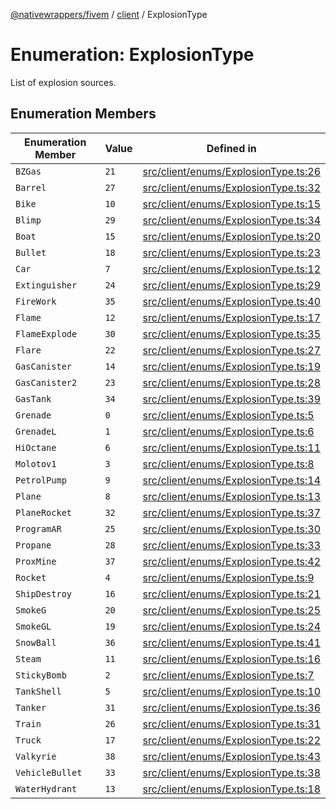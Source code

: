 [@nativewrappers/fivem](../../README.md) / [client](../README.md) / ExplosionType

# Enumeration: ExplosionType

List of explosion sources.

## Enumeration Members

| Enumeration Member | Value | Defined in |
| ------ | ------ | ------ |
| `BZGas` | `21` | [src/client/enums/ExplosionType.ts:26](https://github.com/nativewrappers/fivem/blob/23974f37709c3a4a6a2e52877548e496df556c3f/src/client/enums/ExplosionType.ts#L26) |
| `Barrel` | `27` | [src/client/enums/ExplosionType.ts:32](https://github.com/nativewrappers/fivem/blob/23974f37709c3a4a6a2e52877548e496df556c3f/src/client/enums/ExplosionType.ts#L32) |
| `Bike` | `10` | [src/client/enums/ExplosionType.ts:15](https://github.com/nativewrappers/fivem/blob/23974f37709c3a4a6a2e52877548e496df556c3f/src/client/enums/ExplosionType.ts#L15) |
| `Blimp` | `29` | [src/client/enums/ExplosionType.ts:34](https://github.com/nativewrappers/fivem/blob/23974f37709c3a4a6a2e52877548e496df556c3f/src/client/enums/ExplosionType.ts#L34) |
| `Boat` | `15` | [src/client/enums/ExplosionType.ts:20](https://github.com/nativewrappers/fivem/blob/23974f37709c3a4a6a2e52877548e496df556c3f/src/client/enums/ExplosionType.ts#L20) |
| `Bullet` | `18` | [src/client/enums/ExplosionType.ts:23](https://github.com/nativewrappers/fivem/blob/23974f37709c3a4a6a2e52877548e496df556c3f/src/client/enums/ExplosionType.ts#L23) |
| `Car` | `7` | [src/client/enums/ExplosionType.ts:12](https://github.com/nativewrappers/fivem/blob/23974f37709c3a4a6a2e52877548e496df556c3f/src/client/enums/ExplosionType.ts#L12) |
| `Extinguisher` | `24` | [src/client/enums/ExplosionType.ts:29](https://github.com/nativewrappers/fivem/blob/23974f37709c3a4a6a2e52877548e496df556c3f/src/client/enums/ExplosionType.ts#L29) |
| `FireWork` | `35` | [src/client/enums/ExplosionType.ts:40](https://github.com/nativewrappers/fivem/blob/23974f37709c3a4a6a2e52877548e496df556c3f/src/client/enums/ExplosionType.ts#L40) |
| `Flame` | `12` | [src/client/enums/ExplosionType.ts:17](https://github.com/nativewrappers/fivem/blob/23974f37709c3a4a6a2e52877548e496df556c3f/src/client/enums/ExplosionType.ts#L17) |
| `FlameExplode` | `30` | [src/client/enums/ExplosionType.ts:35](https://github.com/nativewrappers/fivem/blob/23974f37709c3a4a6a2e52877548e496df556c3f/src/client/enums/ExplosionType.ts#L35) |
| `Flare` | `22` | [src/client/enums/ExplosionType.ts:27](https://github.com/nativewrappers/fivem/blob/23974f37709c3a4a6a2e52877548e496df556c3f/src/client/enums/ExplosionType.ts#L27) |
| `GasCanister` | `14` | [src/client/enums/ExplosionType.ts:19](https://github.com/nativewrappers/fivem/blob/23974f37709c3a4a6a2e52877548e496df556c3f/src/client/enums/ExplosionType.ts#L19) |
| `GasCanister2` | `23` | [src/client/enums/ExplosionType.ts:28](https://github.com/nativewrappers/fivem/blob/23974f37709c3a4a6a2e52877548e496df556c3f/src/client/enums/ExplosionType.ts#L28) |
| `GasTank` | `34` | [src/client/enums/ExplosionType.ts:39](https://github.com/nativewrappers/fivem/blob/23974f37709c3a4a6a2e52877548e496df556c3f/src/client/enums/ExplosionType.ts#L39) |
| `Grenade` | `0` | [src/client/enums/ExplosionType.ts:5](https://github.com/nativewrappers/fivem/blob/23974f37709c3a4a6a2e52877548e496df556c3f/src/client/enums/ExplosionType.ts#L5) |
| `GrenadeL` | `1` | [src/client/enums/ExplosionType.ts:6](https://github.com/nativewrappers/fivem/blob/23974f37709c3a4a6a2e52877548e496df556c3f/src/client/enums/ExplosionType.ts#L6) |
| `HiOctane` | `6` | [src/client/enums/ExplosionType.ts:11](https://github.com/nativewrappers/fivem/blob/23974f37709c3a4a6a2e52877548e496df556c3f/src/client/enums/ExplosionType.ts#L11) |
| `Molotov1` | `3` | [src/client/enums/ExplosionType.ts:8](https://github.com/nativewrappers/fivem/blob/23974f37709c3a4a6a2e52877548e496df556c3f/src/client/enums/ExplosionType.ts#L8) |
| `PetrolPump` | `9` | [src/client/enums/ExplosionType.ts:14](https://github.com/nativewrappers/fivem/blob/23974f37709c3a4a6a2e52877548e496df556c3f/src/client/enums/ExplosionType.ts#L14) |
| `Plane` | `8` | [src/client/enums/ExplosionType.ts:13](https://github.com/nativewrappers/fivem/blob/23974f37709c3a4a6a2e52877548e496df556c3f/src/client/enums/ExplosionType.ts#L13) |
| `PlaneRocket` | `32` | [src/client/enums/ExplosionType.ts:37](https://github.com/nativewrappers/fivem/blob/23974f37709c3a4a6a2e52877548e496df556c3f/src/client/enums/ExplosionType.ts#L37) |
| `ProgramAR` | `25` | [src/client/enums/ExplosionType.ts:30](https://github.com/nativewrappers/fivem/blob/23974f37709c3a4a6a2e52877548e496df556c3f/src/client/enums/ExplosionType.ts#L30) |
| `Propane` | `28` | [src/client/enums/ExplosionType.ts:33](https://github.com/nativewrappers/fivem/blob/23974f37709c3a4a6a2e52877548e496df556c3f/src/client/enums/ExplosionType.ts#L33) |
| `ProxMine` | `37` | [src/client/enums/ExplosionType.ts:42](https://github.com/nativewrappers/fivem/blob/23974f37709c3a4a6a2e52877548e496df556c3f/src/client/enums/ExplosionType.ts#L42) |
| `Rocket` | `4` | [src/client/enums/ExplosionType.ts:9](https://github.com/nativewrappers/fivem/blob/23974f37709c3a4a6a2e52877548e496df556c3f/src/client/enums/ExplosionType.ts#L9) |
| `ShipDestroy` | `16` | [src/client/enums/ExplosionType.ts:21](https://github.com/nativewrappers/fivem/blob/23974f37709c3a4a6a2e52877548e496df556c3f/src/client/enums/ExplosionType.ts#L21) |
| `SmokeG` | `20` | [src/client/enums/ExplosionType.ts:25](https://github.com/nativewrappers/fivem/blob/23974f37709c3a4a6a2e52877548e496df556c3f/src/client/enums/ExplosionType.ts#L25) |
| `SmokeGL` | `19` | [src/client/enums/ExplosionType.ts:24](https://github.com/nativewrappers/fivem/blob/23974f37709c3a4a6a2e52877548e496df556c3f/src/client/enums/ExplosionType.ts#L24) |
| `SnowBall` | `36` | [src/client/enums/ExplosionType.ts:41](https://github.com/nativewrappers/fivem/blob/23974f37709c3a4a6a2e52877548e496df556c3f/src/client/enums/ExplosionType.ts#L41) |
| `Steam` | `11` | [src/client/enums/ExplosionType.ts:16](https://github.com/nativewrappers/fivem/blob/23974f37709c3a4a6a2e52877548e496df556c3f/src/client/enums/ExplosionType.ts#L16) |
| `StickyBomb` | `2` | [src/client/enums/ExplosionType.ts:7](https://github.com/nativewrappers/fivem/blob/23974f37709c3a4a6a2e52877548e496df556c3f/src/client/enums/ExplosionType.ts#L7) |
| `TankShell` | `5` | [src/client/enums/ExplosionType.ts:10](https://github.com/nativewrappers/fivem/blob/23974f37709c3a4a6a2e52877548e496df556c3f/src/client/enums/ExplosionType.ts#L10) |
| `Tanker` | `31` | [src/client/enums/ExplosionType.ts:36](https://github.com/nativewrappers/fivem/blob/23974f37709c3a4a6a2e52877548e496df556c3f/src/client/enums/ExplosionType.ts#L36) |
| `Train` | `26` | [src/client/enums/ExplosionType.ts:31](https://github.com/nativewrappers/fivem/blob/23974f37709c3a4a6a2e52877548e496df556c3f/src/client/enums/ExplosionType.ts#L31) |
| `Truck` | `17` | [src/client/enums/ExplosionType.ts:22](https://github.com/nativewrappers/fivem/blob/23974f37709c3a4a6a2e52877548e496df556c3f/src/client/enums/ExplosionType.ts#L22) |
| `Valkyrie` | `38` | [src/client/enums/ExplosionType.ts:43](https://github.com/nativewrappers/fivem/blob/23974f37709c3a4a6a2e52877548e496df556c3f/src/client/enums/ExplosionType.ts#L43) |
| `VehicleBullet` | `33` | [src/client/enums/ExplosionType.ts:38](https://github.com/nativewrappers/fivem/blob/23974f37709c3a4a6a2e52877548e496df556c3f/src/client/enums/ExplosionType.ts#L38) |
| `WaterHydrant` | `13` | [src/client/enums/ExplosionType.ts:18](https://github.com/nativewrappers/fivem/blob/23974f37709c3a4a6a2e52877548e496df556c3f/src/client/enums/ExplosionType.ts#L18) |
